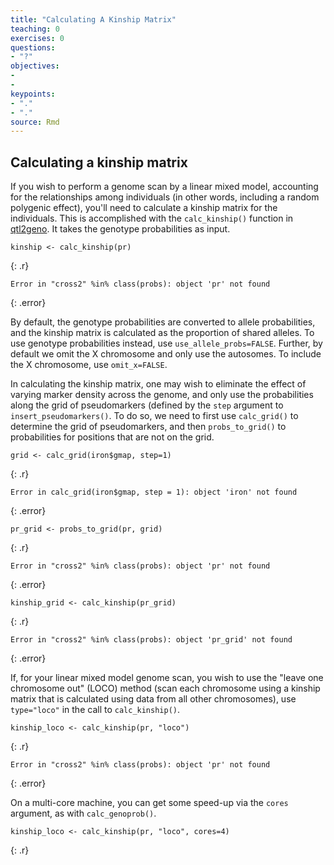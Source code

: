 ```yaml
---
title: "Calculating A Kinship Matrix"
teaching: 0
exercises: 0
questions:
- "?"
objectives:
- 
- 
keypoints:
- "."
- "."
source: Rmd
---
```




## Calculating a kinship matrix

If you wish to perform a genome scan by a linear mixed model,
accounting for the relationships among individuals (in other words,
including a random polygenic effect), you'll need to calculate a
kinship matrix for the individuals. This is accomplished with the
`calc_kinship()` function in
[qtl2geno](https://github.com/rqtl/qtl2geno).
It takes the genotype probabilities as input.


~~~
kinship <- calc_kinship(pr)
~~~
{: .r}



~~~
Error in "cross2" %in% class(probs): object 'pr' not found
~~~
{: .error}

By default, the genotype probabilities are converted to allele
probabilities, and the kinship matrix is calculated as the proportion
of shared alleles. To use genotype probabilities instead, use
`use_allele_probs=FALSE`. Further, by default we omit the
X chromosome and only use the autosomes. To include the X chromosome,
use `omit_x=FALSE`.

In calculating the kinship matrix, one may wish to eliminate the effect of varying marker density across
the genome, and only use the
probabilities along the grid of pseudomarkers (defined by the `step`
argument to `insert_pseudomarkers()`. To do so, we need to first use
`calc_grid()` to determine the grid of pseudomarkers, and then
`probs_to_grid()` to probabilities for positions that are not on the
grid.


~~~
grid <- calc_grid(iron$gmap, step=1)
~~~
{: .r}



~~~
Error in calc_grid(iron$gmap, step = 1): object 'iron' not found
~~~
{: .error}



~~~
pr_grid <- probs_to_grid(pr, grid)
~~~
{: .r}



~~~
Error in "cross2" %in% class(probs): object 'pr' not found
~~~
{: .error}



~~~
kinship_grid <- calc_kinship(pr_grid)
~~~
{: .r}



~~~
Error in "cross2" %in% class(probs): object 'pr_grid' not found
~~~
{: .error}

If, for your linear mixed model genome scan, you wish to use the
"leave one chromosome out" (LOCO) method (scan each
chromosome using a kinship matrix that is calculated using data from
all other chromosomes), use `type="loco"` in the call to
`calc_kinship()`.


~~~
kinship_loco <- calc_kinship(pr, "loco")
~~~
{: .r}



~~~
Error in "cross2" %in% class(probs): object 'pr' not found
~~~
{: .error}

On a multi-core machine, you can get some speed-up via the `cores`
argument, as with `calc_genoprob()`.


~~~
kinship_loco <- calc_kinship(pr, "loco", cores=4)
~~~
{: .r}
